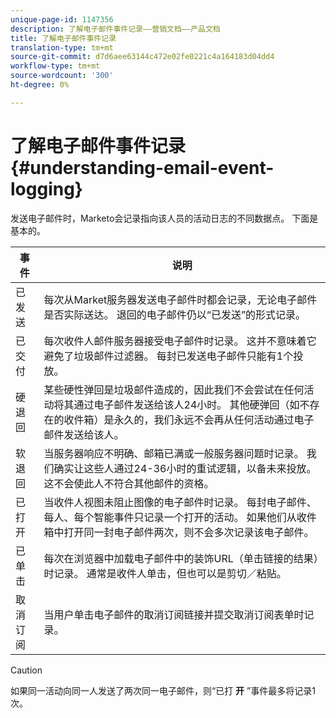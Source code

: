 ```yaml
---
unique-page-id: 1147356
description: 了解电子邮件事件记录——营销文档——产品文档
title: 了解电子邮件事件记录
translation-type: tm+mt
source-git-commit: d7d6aee63144c472e02fe0221c4a164183d04dd4
workflow-type: tm+mt
source-wordcount: '300'
ht-degree: 0%

---
```



# 了解电子邮件事件记录 {#understanding-email-event-logging}

发送电子邮件时，Marketo会记录指向该人员的活动日志的不同数据点。 下面是基本的。

| 事件 | 说明 |
|---|---|
| 已发送 | 每次从Market服务器发送电子邮件时都会记录，无论电子邮件是否实际送达。 退回的电子邮件仍以“已发送”的形式记录。 |
| 已交付 | 每次收件人邮件服务器接受电子邮件时记录。 这并不意味着它避免了垃圾邮件过滤器。 每封已发送电子邮件只能有1个投放。 |
| 硬退回 | 某些硬性弹回是垃圾邮件造成的，因此我们不会尝试在任何活动将其通过电子邮件发送给该人24小时。 其他硬弹回（如不存在的收件箱）是永久的，我们永远不会再从任何活动通过电子邮件发送给该人。 |
| 软退回 | 当服务器响应不明确、邮箱已满或一般服务器问题时记录。 我们确实让这些人通过24-36小时的重试逻辑，以备未来投放。 这不会使此人不符合其他邮件的资格。 |
| 已打开 | 当收件人视图未阻止图像的电子邮件时记录。 每封电子邮件、每人、每个智能事件只记录一个打开的活动。 如果他们从收件箱中打开同一封电子邮件两次，则不会多次记录该电子邮件。 |
| 已单击 | 每次在浏览器中加载电子邮件中的装饰URL（单击链接的结果）时记录。 通常是收件人单击，但也可以是剪切／粘贴。 |
| 取消订阅 | 当用户单击电子邮件的取消订阅链接并提交取消订阅表单时记录。 |

>[!CAUTION]
>
>如果同一活动向同一人发送了两次同一电子邮件，则“已打 **开** ”事件最多将记录1次。

